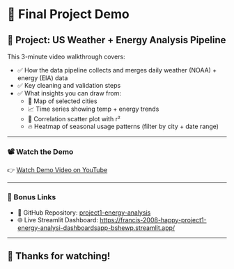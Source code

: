 # 🎥 Final Project Demo

## 📌 Project: US Weather + Energy Analysis Pipeline

This 3-minute video walkthrough covers:

- ✅ How the data pipeline collects and merges daily weather (NOAA) + energy (EIA) data
- ✅ Key cleaning and validation steps
- ✅ What insights you can draw from:
  - 📍 Map of selected cities
  - 📈 Time series showing temp + energy trends
  - 🔁 Correlation scatter plot with r²
  - 🔥 Heatmap of seasonal usage patterns (filter by city + date range)

---

### 📽️ Watch the Demo

👉 [Watch Demo Video on YouTube](https://www.youtube.com/watch?v=_BAj553hzHs)


---

### 🔗 Bonus Links

- 📁 GitHub Repository: [project1-energy-analysis](https://github.com/francis-2008-happy/project1-energy-analysis)
- 🌐 Live Streamlit Dashboard: https://francis-2008-happy-project1-energy-analysi-dashboardsapp-bshewp.streamlit.app/

---

## 👋 Thanks for watching!

